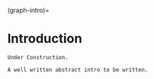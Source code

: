 (graph-intro)=
# Introduction

```{note}
Under Construction.

A well written abstract intro to be written.
```
   